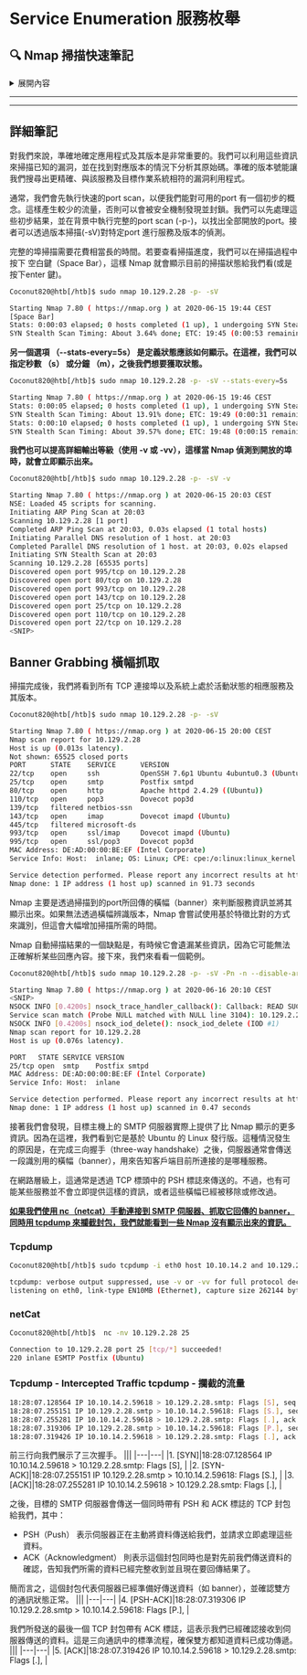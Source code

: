 # Service Enumeration  服務枚舉

## 🔍 Nmap 掃描快速筆記
<details>
  <summary>展開內容</summary>

  <h3>🎯 掃描目的</h3>
   - 準確辨識應用程式與版本：有助於找出已知漏洞與精準匹配 Exploit(開發)
   - 版本號越精確，漏洞利用越精準

  <h3>⚡ 掃描流程建議</h3>
  1. 快速掃描（低流量）

   - 指令範例：nmap &lt;IP&gt;
   - 減少被防火牆偵測風險

  2. 完整埠掃描（背景執行）

   - 指令範例：nmap -p- -sV &lt;IP&gt;
   - 掃描所有 65535 個 TCP 埠，抓出服務版本

  3. 查看掃描進度
   - 在掃描中按 Space 或 Enter 可即時顯示進度
   -或使用 --stats-every=5s 每 5 秒輸出一次進度

  4. 提高輸出詳盡度
   - 使用 -v 或 -vv，可即時看到開放埠資訊

  <h3>📦 範例指令</h3>

  ```
  sudo nmap 10.129.2.28 -p- -sV
  sudo nmap 10.129.2.28 -p- -sV --stats-every=5s
  sudo nmap 10.129.2.28 -p- -sV -v
  ```

  <h3>📜 Banner Grabbing（橫幅抓取）</h3>

  - Nmap 主要透過 banner 判斷服務與版本。
  - 若 banner 無法辨識，則改用 特徵比對方式（速度較慢）
  - 自動化結果有可能 **遺漏關鍵資訊**

  <h3>🔎 深入分析（手動補強 Nmap 資訊）</h3>
  
  - 使用 `nc` 手動連線port服務，如 SMTP。
  - 搭配 `tcpdump` 攔截封包，觀察伺服器回應橫幅
  - 可以看到 Nmap 沒有顯示的詳細資訊，例如作業系統（Ubuntu）
  
  <h3>🧱 TCP 通訊流程解析</h3>

  1. `SYN`:我們發起連線
  2. `SYN-ACK`:伺服器回應
  3. `ACK`:完成三次握手
  4. `PSH-ACK`:伺服器推送資料(banner)並確認連線
  5. `ACK`:我們的回應，表示已接收

  <h3>🛠 工具補充</h3>

   - Netcat(nc): 手動抓取banner
   - Tcpdump: 封包攔截分析

  ```bash
  nc -nv <IP> 25         # 連線 SMTP
  tcpdump -i eth0 host <本機IP> and <目標IP>
  ```

</details>

<hr/>
<hr/>

## 詳細筆記
對我們來說，準確地確定應用程式及其版本是非常重要的。我們可以利用這些資訊來掃描已知的漏洞，並在找到對應版本的情況下分析其原始碼。準確的版本號能讓我們搜尋出更精確、與該服務及目標作業系統相符的漏洞利用程式。

通常，我們會先執行快速的port scan，以便我們能對可用的port 有一個初步的概念。這樣產生較少的流量，否則可以會被安全機制發現並封鎖。我們可以先處理這些初步結果，並在背景中執行完整的port scan (-p-)，以找出全部開放的port。接者可以透過版本掃描(-sV)對特定port 進行服務及版本的偵測。

完整的埠掃描需要花費相當長的時間。若要查看掃描進度，我們可以在掃描過程中按下 空白鍵（Space Bar），這樣 Nmap 就會顯示目前的掃描狀態給我們看(或是按下enter 鍵)。

```bash
Coconut820@htb[/htb]$ sudo nmap 10.129.2.28 -p- -sV

Starting Nmap 7.80 ( https://nmap.org ) at 2020-06-15 19:44 CEST
[Space Bar]
Stats: 0:00:03 elapsed; 0 hosts completed (1 up), 1 undergoing SYN Stealth Scan
SYN Stealth Scan Timing: About 3.64% done; ETC: 19:45 (0:00:53 remaining)
```

**另一個選項 （--stats-every=5s） 是定義狀態應該如何顯示。在這裡，我們可以指定秒數 （s） 或分鐘 （m），之後我們想要獲取狀態。**

```bash
Coconut820@htb[/htb]$ sudo nmap 10.129.2.28 -p- -sV --stats-every=5s

Starting Nmap 7.80 ( https://nmap.org ) at 2020-06-15 19:46 CEST
Stats: 0:00:05 elapsed; 0 hosts completed (1 up), 1 undergoing SYN Stealth Scan
SYN Stealth Scan Timing: About 13.91% done; ETC: 19:49 (0:00:31 remaining)
Stats: 0:00:10 elapsed; 0 hosts completed (1 up), 1 undergoing SYN Stealth Scan
SYN Stealth Scan Timing: About 39.57% done; ETC: 19:48 (0:00:15 remaining)
```

**我們也可以提高詳細輸出等級（使用 -v 或 -vv），這樣當 Nmap 偵測到開放的埠時，就會立即顯示出來。**
```bash
Coconut820@htb[/htb]$ sudo nmap 10.129.2.28 -p- -sV -v 

Starting Nmap 7.80 ( https://nmap.org ) at 2020-06-15 20:03 CEST
NSE: Loaded 45 scripts for scanning.
Initiating ARP Ping Scan at 20:03
Scanning 10.129.2.28 [1 port]
Completed ARP Ping Scan at 20:03, 0.03s elapsed (1 total hosts)
Initiating Parallel DNS resolution of 1 host. at 20:03
Completed Parallel DNS resolution of 1 host. at 20:03, 0.02s elapsed
Initiating SYN Stealth Scan at 20:03
Scanning 10.129.2.28 [65535 ports]
Discovered open port 995/tcp on 10.129.2.28
Discovered open port 80/tcp on 10.129.2.28
Discovered open port 993/tcp on 10.129.2.28
Discovered open port 143/tcp on 10.129.2.28
Discovered open port 25/tcp on 10.129.2.28
Discovered open port 110/tcp on 10.129.2.28
Discovered open port 22/tcp on 10.129.2.28
<SNIP>
```

## Banner Grabbing  橫幅抓取
掃描完成後，我們將看到所有 TCP 連接埠以及系統上處於活動狀態的相應服務及其版本。
```bash
Coconut820@htb[/htb]$ sudo nmap 10.129.2.28 -p- -sV

Starting Nmap 7.80 ( https://nmap.org ) at 2020-06-15 20:00 CEST
Nmap scan report for 10.129.2.28
Host is up (0.013s latency).
Not shown: 65525 closed ports
PORT      STATE    SERVICE      VERSION
22/tcp    open     ssh          OpenSSH 7.6p1 Ubuntu 4ubuntu0.3 (Ubuntu Linux; protocol 2.0)
25/tcp    open     smtp         Postfix smtpd
80/tcp    open     http         Apache httpd 2.4.29 ((Ubuntu))
110/tcp   open     pop3         Dovecot pop3d
139/tcp   filtered netbios-ssn
143/tcp   open     imap         Dovecot imapd (Ubuntu)
445/tcp   filtered microsoft-ds
993/tcp   open     ssl/imap     Dovecot imapd (Ubuntu)
995/tcp   open     ssl/pop3     Dovecot pop3d
MAC Address: DE:AD:00:00:BE:EF (Intel Corporate)
Service Info: Host:  inlane; OS: Linux; CPE: cpe:/o:linux:linux_kernel

Service detection performed. Please report any incorrect results at https://nmap.org/submit/ .
Nmap done: 1 IP address (1 host up) scanned in 91.73 seconds
```

Nmap 主要是透過掃描到的port所回傳的橫幅（banner）來判斷服務資訊並將其顯示出來。如果無法透過橫幅辨識版本，Nmap 會嘗試使用基於特徵比對的方式來識別，但這會大幅增加掃描所需的時間。

Nmap 自動掃描結果的一個缺點是，有時候它會遺漏某些資訊，因為它可能無法正確解析某些回應內容。接下來，我們來看看一個範例。

```bash
Coconut820@htb[/htb]$ sudo nmap 10.129.2.28 -p- -sV -Pn -n --disable-arp-ping --packet-trace

Starting Nmap 7.80 ( https://nmap.org ) at 2020-06-16 20:10 CEST
<SNIP>
NSOCK INFO [0.4200s] nsock_trace_handler_callback(): Callback: READ SUCCESS for EID 18 [10.129.2.28:25] (35 bytes): 220 inlane ESMTP Postfix (Ubuntu)..
Service scan match (Probe NULL matched with NULL line 3104): 10.129.2.28:25 is smtp.  Version: |Postfix smtpd|||
NSOCK INFO [0.4200s] nsock_iod_delete(): nsock_iod_delete (IOD #1)
Nmap scan report for 10.129.2.28
Host is up (0.076s latency).

PORT   STATE SERVICE VERSION
25/tcp open  smtp    Postfix smtpd
MAC Address: DE:AD:00:00:BE:EF (Intel Corporate)
Service Info: Host:  inlane

Service detection performed. Please report any incorrect results at https://nmap.org/submit/ .
Nmap done: 1 IP address (1 host up) scanned in 0.47 seconds
```

接著我們會發現，目標主機上的 SMTP 伺服器實際上提供了比 Nmap 顯示的更多資訊。因為在這裡，我們看到它是基於 Ubuntu 的 Linux 發行版。這種情況發生的原因是，在完成三向握手（three-way handshake）之後，伺服器通常會傳送一段識別用的橫幅（banner），用來告知客戶端目前所連接的是哪種服務。

在網路層級上，這通常是透過 TCP 標頭中的 PSH 標誌來傳送的。不過，也有可能某些服務並不會立即提供這樣的資訊，或者這些橫幅已經被移除或修改過。

<u>**如果我們使用 nc（netcat）手動連接到 SMTP 伺服器、抓取它回傳的 banner，同時用 tcpdump 來攔截封包，我們就能看到一些 Nmap 沒有顯示出來的資訊。**</u>

### Tcpdump
```bash
Coconut820@htb[/htb]$ sudo tcpdump -i eth0 host 10.10.14.2 and 10.129.2.28

tcpdump: verbose output suppressed, use -v or -vv for full protocol decode
listening on eth0, link-type EN10MB (Ethernet), capture size 262144 bytes
```

### netCat
```bash
Coconut820@htb[/htb]$  nc -nv 10.129.2.28 25

Connection to 10.129.2.28 port 25 [tcp/*] succeeded!
220 inlane ESMTP Postfix (Ubuntu)
```

### Tcpdump - Intercepted Traffic tcpdump - 攔截的流量
```bash
18:28:07.128564 IP 10.10.14.2.59618 > 10.129.2.28.smtp: Flags [S], seq 1798872233, win 65535, options [mss 1460,nop,wscale 6,nop,nop,TS val 331260178 ecr 0,sackOK,eol], length 0
18:28:07.255151 IP 10.129.2.28.smtp > 10.10.14.2.59618: Flags [S.], seq 1130574379, ack 1798872234, win 65160, options [mss 1460,sackOK,TS val 1800383922 ecr 331260178,nop,wscale 7], length 0
18:28:07.255281 IP 10.10.14.2.59618 > 10.129.2.28.smtp: Flags [.], ack 1, win 2058, options [nop,nop,TS val 331260304 ecr 1800383922], length 0
18:28:07.319306 IP 10.129.2.28.smtp > 10.10.14.2.59618: Flags [P.], seq 1:36, ack 1, win 510, options [nop,nop,TS val 1800383985 ecr 331260304], length 35: SMTP: 220 inlane ESMTP Postfix (Ubuntu)
18:28:07.319426 IP 10.10.14.2.59618 > 10.129.2.28.smtp: Flags [.], ack 36, win 2058, options [nop,nop,TS val 331260368 ecr 1800383985], length 0
```

前三行向我們展示了三次握手。
|||
|---|---|
|1. [SYN]|18:28:07.128564 IP 10.10.14.2.59618 > 10.129.2.28.smtp: Flags [S], <SNIP>|
|2. [SYN-ACK]|18:28:07.255151 IP 10.129.2.28.smtp > 10.10.14.2.59618: Flags [S.], <SNIP>|
|3. [ACK]|18:28:07.255281 IP 10.10.14.2.59618 > 10.129.2.28.smtp: Flags [.], <SNIP>|

之後，目標的 SMTP 伺服器會傳送一個同時帶有 PSH 和 ACK 標誌的 TCP 封包給我們，其中：

- PSH（Push） 表示伺服器正在主動將資料傳送給我們，並請求立即處理這些資料。
- ACK（Acknowledgment） 則表示這個封包同時也是對先前我們傳送資料的確認，告知我們所需的資料已經完整收到並且現在要回傳結果了。

簡而言之，這個封包代表伺服器已經準備好傳送資料（如 banner），並確認雙方的通訊狀態正常。
|||
|---|---|
|4. [PSH-ACK]|18:28:07.319306 IP 10.129.2.28.smtp > 10.10.14.2.59618: Flags [P.], <SNIP>|


我們所發送的最後一個 TCP 封包帶有 ACK 標誌，這表示我們已經確認接收到伺服器傳送的資料。這是三向通訊中的標準流程，確保雙方都知道資料已成功傳遞。
|||
|---|---|
|5. [ACK]|18:28:07.319426 IP 10.10.14.2.59618 > 10.129.2.28.smtp: Flags [.], <SNIP>|